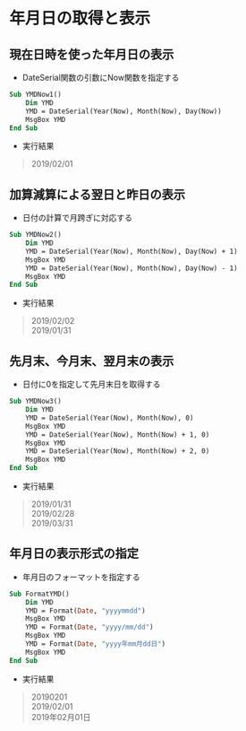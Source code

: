 # 年月日の取得と表示  

## 現在日時を使った年月日の表示  
* DateSerial関数の引数にNow関数を指定する
```vb
Sub YMDNow1()
    Dim YMD
    YMD = DateSerial(Year(Now), Month(Now), Day(Now))
    MsgBox YMD
End Sub
```
* 実行結果
> 2019/02/01

## 加算減算による翌日と昨日の表示  
* 日付の計算で月跨ぎに対応する
```vb
Sub YMDNow2()
    Dim YMD
    YMD = DateSerial(Year(Now), Month(Now), Day(Now) + 1)
    MsgBox YMD
    YMD = DateSerial(Year(Now), Month(Now), Day(Now) - 1)
    MsgBox YMD
End Sub
```
* 実行結果
> 2019/02/02  
2019/01/31

## 先月末、今月末、翌月末の表示  
* 日付に0を指定して先月末日を取得する
```vb
Sub YMDNow3()
    Dim YMD
    YMD = DateSerial(Year(Now), Month(Now), 0)
    MsgBox YMD
    YMD = DateSerial(Year(Now), Month(Now) + 1, 0)
    MsgBox YMD
    YMD = DateSerial(Year(Now), Month(Now) + 2, 0)
    MsgBox YMD
End Sub
```
* 実行結果
> 2019/01/31  
2019/02/28  
2019/03/31  

## 年月日の表示形式の指定  
* 年月日のフォーマットを指定する
```vb
Sub FormatYMD()
    Dim YMD
    YMD = Format(Date, "yyyymmdd")
    MsgBox YMD
    YMD = Format(Date, "yyyy/mm/dd")
    MsgBox YMD
    YMD = Format(Date, "yyyy年mm月dd日")
    MsgBox YMD
End Sub
```
* 実行結果
> 20190201  
2019/02/01  
2019年02月01日
